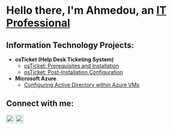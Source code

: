 <h1>Hello there, I'm Ahmedou, an <a href="https://linkedin.com/in/ahmedintech">IT Professional</a></h1>

<h2>Information Technology Projects:</h2>

- <b>osTicket (Help Desk Ticketing System)</b>
  - [osTicket: Prerequisites and Installation](https://github.com/ahmedintech/osticket-prereqs)
  - [osTicket: Post-Installation Configuration](https://github.com/ahmedintech/post-install-config)
- <b>Microsoft Azure</b>
  - [Configuring Active Directory within Azure VMs](https://github.com/ahmedintech/configure-ad)

<h2>Connect with me:</h2>

[<img align="left" alt="Josh | Twitter" width="22px" src="https://cdn.jsdelivr.net/npm/simple-icons@v3/icons/twitter.svg" />][twitter]
[<img align="left" alt="Josh | LinkedIn" width="22px" src="https://cdn.jsdelivr.net/npm/simple-icons@v3/icons/linkedin.svg" />][linkedin]

[twitter]: https://twitter.com/ahmedintech
[linkedin]: https://linkedin.com/in/ahmedintech
